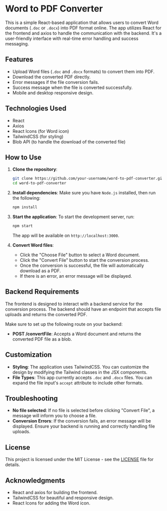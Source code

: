 # Word to PDF Converter

This is a simple React-based application that allows users to convert Word documents (`.doc` or `.docx`) into PDF format online. The app utilizes React for the frontend and axios to handle the communication with the backend. It's a user-friendly interface with real-time error handling and success messaging.

## Features

- Upload Word files (`.doc` and `.docx` formats) to convert them into PDF.
- Download the converted PDF directly.
- Error messages if the file conversion fails.
- Success message when the file is converted successfully.
- Mobile and desktop responsive design.

## Technologies Used

- React
- Axios
- React Icons (for Word icon)
- TailwindCSS (for styling)
- Blob API (to handle the download of the converted file)

## How to Use

1. **Clone the repository**:
    ```bash
    git clone https://github.com/your-username/word-to-pdf-converter.git
    cd word-to-pdf-converter
    ```

2. **Install dependencies**:
    Make sure you have `Node.js` installed, then run the following:
    ```bash
    npm install
    ```

3. **Start the application**:
    To start the development server, run:
    ```bash
    npm start
    ```
    The app will be available on `http://localhost:3000`.

4. **Convert Word files**:
    - Click the "Choose File" button to select a Word document.
    - Click the "Convert File" button to start the conversion process.
    - Once the conversion is successful, the file will automatically download as a PDF.
    - If there is an error, an error message will be displayed.

## Backend Requirements

The frontend is designed to interact with a backend service for the conversion process. The backend should have an endpoint that accepts file uploads and returns the converted PDF. 

Make sure to set up the following route on your backend:

- **POST /convertFile**: Accepts a Word document and returns the converted PDF file as a blob.

## Customization

- **Styling**: The application uses TailwindCSS. You can customize the design by modifying the Tailwind classes in the JSX components.
- **File Types**: This app currently accepts `.doc` and `.docx` files. You can expand the file input's `accept` attribute to include other formats.

## Troubleshooting

- **No file selected**: If no file is selected before clicking "Convert File", a message will inform you to choose a file.
- **Conversion Errors**: If the conversion fails, an error message will be displayed. Ensure your backend is running and correctly handling file uploads.

## License

This project is licensed under the MIT License - see the [LICENSE](LICENSE) file for details.

## Acknowledgments

- React and axios for building the frontend.
- TailwindCSS for beautiful and responsive design.
- React Icons for adding the Word icon.
